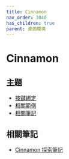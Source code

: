 ```yaml
---
title: Cinnamon
nav_order: 3040
has_children: true
parent: 桌面環境
---
```



# Cinnamon


## 主題

* [按鍵綁定](https://samwhelp.github.io/note-about-ezarcher/read/master/desktop-environment/cinnamon/keybind.html)
* [相關範例](https://samwhelp.github.io/note-about-ezarcher/read/master/desktop-environment/cinnamon/demo.html)
* [相關筆記](#相關筆記)


## 相關筆記

* [Cinnamon 探索筆記](https://samwhelp.github.io/note-about-cinnamon/)
